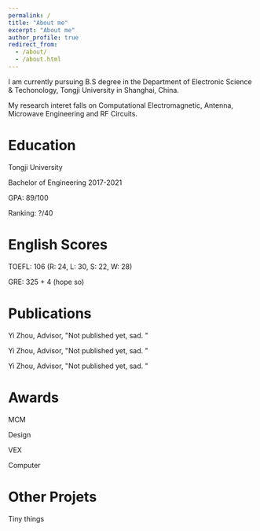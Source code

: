 ```yaml
---
permalink: /
title: "About me"
excerpt: "About me"
author_profile: true
redirect_from: 
  - /about/
  - /about.html
---
```


I am currently pursuing B.S degree in the Department of Electronic Science & Techonology, Tongji University in Shanghai, China.

My research interet falls on Computational Electromagnetic, Antenna, Microwave Engineering and RF Circuits.

Education
======

Tongji University

Bachelor of Engineering 2017-2021

GPA: 89/100

Ranking: ?/40

English Scores
======

TOEFL: 106 (R: 24, L: 30, S: 22, W: 28)

GRE: 325 + 4 (hope so)

Publications
======
Yi Zhou, Advisor, "Not published yet, sad. "

Yi Zhou, Advisor, "Not published yet, sad. "

Yi Zhou, Advisor, "Not published yet, sad. "

Awards
======
MCM

Design

VEX

Computer

Other Projets
======

Tiny things
